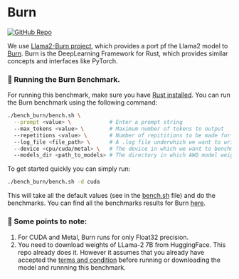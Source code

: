 # Burn

[![GitHub Repo](https://img.shields.io/badge/github-%23121011.svg?style=for-the-badge&logo=github&logoColor=white)](https://github.com/Gadersd/llama2-burn) &nbsp;

We use [Llama2-Burn project](https://github.com/Gadersd/llama2-burn), which provides a port pf the Llama2 model to [Burn](https://github.com/tracel-ai/burn). Burn is the DeepLearning Framework for Rust, which provides similar concepts and interfaces like PyTorch.


### 🚀 Running the Burn Benchmark.

For running this benchmark, make sure you have [Rust installed](https://www.rust-lang.org/tools/install). You can run the Burn benchmark using the following command:

```bash
./bench_burn/bench.sh \
  --prompt <value> \            # Enter a prompt string
  --max_tokens <value> \        # Maximum number of tokens to output
  --repetitions <value> \       # Number of repititions to be made for the prompt.
  --log_file <file_path> \      # A .log file underwhich we want to write the results.
  --device <cpu/cuda/metal> \   # The device in which we want to benchmark.
  --models_dir <path_to_models> # The directory in which AWQ model weights are present
```

To get started quickly you can simply run:

```bash
./bench_burn/bench.sh -d cuda
```
This will take all the default values (see in the [bench.sh](/bench_burn/bench.sh) file) and do the benchmarks. You can find all the benchmarks results for Burn [here](/docs/llama2.md).


### 👀 Some points to note:

1. For CUDA and Metal, Burn runs for only Float32 precision.
2. You need to download weights of LLama-2 7B from HuggingFace. This repo already does it. However it assumes that you already have accepted the [terms and condition](https://huggingface.co/meta-llama/Llama-2-7b-hf) before running or downloading the model and runnning this benchmark.
